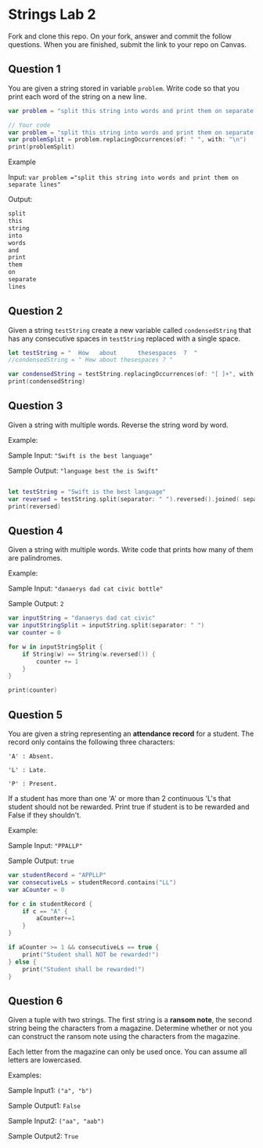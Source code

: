 # Strings Lab 2

Fork and clone this repo. On your fork, answer and commit the follow questions. When you are finished, submit the link to your repo on Canvas.

## Question 1

You are given a string stored in variable `problem`. Write code so that you print each word of the string on a new line.

```swift
var problem = "split this string into words and print them on separate lines"

// Your code
var problem = "split this string into words and print them on separate lines"
var problemSplit = problem.replacingOccurrences(of: " ", with: "\n")
print(problemSplit)

```

Example

Input:
`var problem ="split this string into words and print them on separate lines"`

Output:
```swift
split
this
string
into
words
and
print
them
on
separate
lines
```


## Question 2

Given a string `testString` create a new variable called `condensedString` that has any consecutive spaces in `testString` replaced with a single space.

```swift
let testString = "  How   about      thesespaces  ?  "
//condensedString = " How about thesespaces ? "

var condensedString = testString.replacingOccurrences(of: "[ ]+", with: " ", options: .regularExpression)
print(condensedString)
```


## Question 3

Given a string with multiple words. Reverse the string word by word.

Example:

Sample Input: `"Swift is the best language"`

Sample Output: `"language best the is Swift"`

```swift

let testString = "Swift is the best language"
var reversed = testString.split(separator: " ").reversed().joined( separator: " ")
print(reversed)
```


## Question 4

Given a string with multiple words. Write code that prints how many of them are palindromes.

Example:

Sample Input: `"danaerys dad cat civic bottle"`

Sample Output: `2`

```swift
var inputString = "danaerys dad cat civic"
var inputStringSplit = inputString.split(separator: " ")
var counter = 0

for w in inputStringSplit {
    if String(w) == String(w.reversed()) {
        counter += 1
    }
}

print(counter)
```


## Question 5

You are given a string representing an **attendance record** for a student. The record only contains the following three characters:

`'A' : Absent.`

`'L' : Late.`

`'P' : Present.`

If a student has more than one 'A' or more than 2 continuous 'L's that student should not be rewarded. Print true if student is to be rewarded and False if they shouldn't.

Example:

Sample Input: `"PPALLP"`

Sample Output: `true`

```swift
var studentRecord = "APPLLP"
var consecutiveLs = studentRecord.contains("LL")
var aCounter = 0

for c in studentRecord {
    if c == "A" {
        aCounter+=1
    }
}

if aCounter >= 1 && consecutiveLs == true {
    print("Student shall NOT be rewarded!")
} else {
    print("Student shall be rewarded!")
}
```



## Question 6

Given a tuple with two strings. The first string is a **ransom note**, the second string being the characters from a magazine. Determine whether or not you can construct the ransom note using the characters from the magazine.

Each letter from the magazine can only be used once. You can assume all letters are lowercased.

Examples:

Sample Input1: `("a", "b")`

Sample Output1: `False`

Sample Input2: `("aa", "aab")`

Sample Output2: `True`
